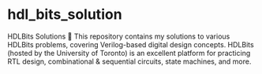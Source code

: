 # hdl_bits_solution
HDLBits Solutions 🚀 This repository contains my solutions to various HDLBits problems, covering Verilog-based digital design concepts. HDLBits (hosted by the University of Toronto) is an excellent platform for practicing RTL design, combinational &amp; sequential circuits, state machines, and more.  
